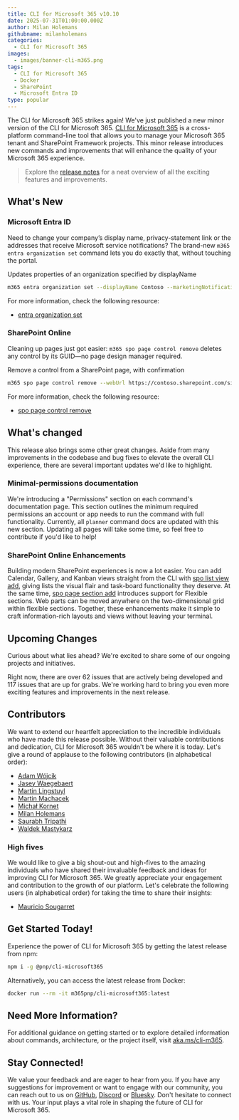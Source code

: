 ```yaml
---
title: CLI for Microsoft 365 v10.10
date: 2025-07-31T01:00:00.000Z
author: Milan Holemans
githubname: milanholemans
categories:
  - CLI for Microsoft 365
images:
  - images/banner-cli-m365.png
tags:
  - CLI for Microsoft 365
  - Docker
  - SharePoint
  - Microsoft Entra ID
type: popular
---
```


The CLI for Microsoft 365 strikes again! We've just published a new minor version of the CLI for Microsoft 365. [CLI for Microsoft 365](https://aka.ms/cli-m365) is a cross-platform command-line tool that allows you to manage your Microsoft 365 tenant and SharePoint Framework projects. This minor release introduces new commands and improvements that will enhance the quality of your Microsoft 365 experience.

> Explore the [release notes](https://aka.ms/cli-m365/notes) for a neat overview of all the exciting features and improvements. 

## What's New

### Microsoft Entra ID

Need to change your company’s display name, privacy-statement link or the addresses that receive Microsoft service notifications? The brand-new `m365 entra organization set` command lets you do exactly that, without touching the portal.

Updates properties of an organization specified by displayName

```sh
m365 entra organization set --displayName Contoso --marketingNotificationEmails 'marketing@contoso.com'
```

For more information, check the following resource:

- [entra organization set](https://pnp.github.io/cli-microsoft365/cmd/entra/organization/organization-set)

### SharePoint Online

Cleaning up pages just got easier: `m365 spo page control remove` deletes any control by its GUID—no page design manager required.

Remove a control from a SharePoint page, with confirmation

```sh
m365 spo page control remove --webUrl https://contoso.sharepoint.com/sites/Marketing --pageName home.aspx --id b3d6ebc9-6c7b-4e1e-99c1-4c08b682e8c1
```

For more information, check the following resource:

- [spo page control remove](https://pnp.github.io/cli-microsoft365/cmd/spo/page/page-control-remove)

## What's changed

This release also brings some other great changes. Aside from many improvements in the codebase and bug fixes to elevate the overall CLI experience, there are several important updates we'd like to highlight.

### Minimal-permissions documentation

We're introducing a "Permissions" section on each command's documentation page. This section outlines the minimum required permissions an account or app needs to run the command with full functionality. Currently, all `planner` command docs are updated with this new section. Updating all pages will take some time, so feel free to contribute if you'd like to help!

### SharePoint Online Enhancements

Building modern SharePoint experiences is now a lot easier. You can add Calendar, Gallery, and Kanban views straight from the CLI with [spo list view add](https://pnp.github.io/cli-microsoft365/cmd/spo/list/list-view-add), giving lists the visual flair and task-board functionality they deserve. At the same time, [spo page section add](https://pnp.github.io/cli-microsoft365/cmd/spo/page/page-section-add) introduces support for Flexible sections. Web parts can be moved anywhere on the two-dimensional grid within flexible sections. Together, these enhancements make it simple to craft information-rich layouts and views without leaving your terminal.

## Upcoming Changes

Curious about what lies ahead? We're excited to share some of our ongoing projects and initiatives.

Right now, there are over 62 issues that are actively being developed and 117 issues that are up for grabs. We're working hard to bring you even more exciting features and improvements in the next release.

## Contributors

We want to extend our heartfelt appreciation to the incredible individuals who have made this release possible. Without their valuable contributions and dedication, CLI for Microsoft 365 wouldn't be where it is today. Let's give a round of applause to the following contributors (in alphabetical order):

- [Adam Wójcik](https://github.com/Adam-it)
- [Jasey Waegebaert](https://github.com/Jwaegebaert)
- [Martin Lingstuyl](https://github.com/martinlingstuyl)
- [Martin Machacek](https://github.com/MartinM85)
- [Michał Kornet](https://github.com/mkm17)
- [Milan Holemans](https://github.com/milanholemans)
- [Saurabh Tripathi](https://github.com/Saurabh7019)
- [Waldek Mastykarz](https://github.com/waldekmastykarz)

### High fives

We would like to give a big shout-out and high-fives to the amazing individuals who have shared their invaluable feedback and ideas for improving CLI for Microsoft 365. We greatly appreciate your engagement and contribution to the growth of our platform. Let's celebrate the following users (in alphabetical order) for taking the time to share their insights:

- [Mauricio Sougarret](https://github.com/msouga)

## Get Started Today!

Experience the power of CLI for Microsoft 365 by getting the latest release from npm:

```bash
npm i -g @pnp/cli-microsoft365
```

Alternatively, you can access the latest release from Docker:

```bash
docker run --rm -it m365pnp/cli-microsoft365:latest
```

## Need More Information?

For additional guidance on getting started or to explore detailed information about commands, architecture, or the project itself, visit [aka.ms/cli-m365](https://aka.ms/cli-m365).

## Stay Connected!

We value your feedback and are eager to hear from you. If you have any suggestions for improvement or want to engage with our community, you can reach out to us on [GitHub](https://github.com/pnp/cli-microsoft365/issues), [Discord](https://aka.ms/cli-m365/discord) or [Bluesky](https://bsky.app/profile/climicrosoft365.bsky.social). Don't hesitate to connect with us. Your input plays a vital role in shaping the future of CLI for Microsoft 365.
